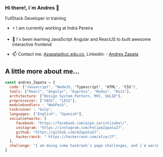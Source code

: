 ### Hi there!, i´m Andres 👋

FullStack Developer in training

- ⚡ I am currently working at Indra Pereira

- 🌱 I´v been learning JavaScript Angular and ReactJS to built awesome interactive frontend

- 📫 Contact me: Azapata@uc.edu.co,  Linkedin: - [Andres Zapata](https://www.linkedin.com/in/andres-zapata-aristizabal/)


## A little more about me...

```javascript
const andres_Zapata = {
  code: ["Javascript", "NodeJS, "Typescript", "HTML", "CSS"],
  tools: ["React", "Angular", "Express", "Redux", "RxJs"],
  architecture: ["Design System Pattern, MVC, SOLID"],
  preprocessor: ["SASS", "LESS"],
  modulebundlers : "WebPack",
  taskrunner : "Gulp",
  languages: ["English", "Spanish"],
  socialnetworks: [ 
     facebook: "https://facebook.com/pipe.zaristizabal/", 
     instagram: "https://instagram.com/FelipeZapata27",
     github: "https://github.com/AZapata27",
     hackerranck: " https://hackerrank.com/afzar27",
  ],
  challenge: "I am doing some hackrank´s page challenges, and i´m woriking on my portfolio as junior dev"
}
```



<!--
**AZapata27/AZapata27** is a ✨ _special_ ✨ repository because its `README.md` (this file) appears on your GitHub profile.

Here are some ideas to get you started:

- 🔭 I’m currently working on ...
- 🌱 I’m currently learning ...
- 👯 I’m looking to collaborate on ...
- 🤔 I’m looking for help with ...
- 💬 Ask me about ...
- 📫 How to reach me: ...
- 😄 Pronouns: ...
- ⚡ Fun fact: ...
-->
